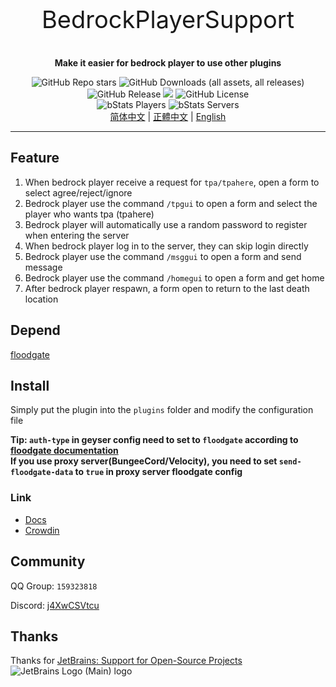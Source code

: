 <p align="center" style="font-size:38px">BedrockPlayerSupport</p>
<p align="center"><b>Make it easier for bedrock player to use other plugins</b></p>
<p align="center">
    <img alt="GitHub Repo stars" src="https://img.shields.io/github/stars/DongShaoNB/BedrockPlayerSupport">
    <img alt="GitHub Downloads (all assets, all releases)" src="https://img.shields.io/github/downloads/DongShaoNB/BedrockPlayerSupport/total">
    <img alt="GitHub Release" src="https://img.shields.io/github/v/release/DongShaoNB/BedrockPlayerSupport">
    <a title="Crowdin" target="_blank" href="https://crowdin.com/project/mcbps"><img src="https://badges.crowdin.net/mcbps/localized.svg"></a>
    <img alt="GitHub License" src="https://img.shields.io/github/license/DongShaoNB/BedrockPlayerSupport">
    <br>
    <img alt="bStats Players" src="https://img.shields.io/bstats/players/17107">
    <img alt="bStats Servers" src="https://img.shields.io/bstats/servers/17107">
	<br>
    <a href="https://github.com/DongShaoNB/BedrockPlayerSupport/blob/master/README.md">简体中文</a>
     | 
    <a href="https://github.com/DongShaoNB/BedrockPlayerSupport/blob/master/README_TW.md">正體中文</a>
     | 
    <a href="https://github.com/DongShaoNB/BedrockPlayerSupport/blob/master/README_EN.md">English</a></p>

------------------------------

## Feature

 1. When bedrock player receive a request for `tpa/tpahere`, open a form to select agree/reject/ignore
 2. Bedrock player use the command `/tpgui` to open a form and select the player who wants tpa (tpahere)
 3. Bedrock player will automatically use a random password to register when entering the server
 4. When bedrock player log in to the server, they can skip login directly
 5. Bedrock player use the command `/msggui` to open a form and send message
 6. Bedrock player use the command `/homegui` to open a form and get home
 7. After bedrock player respawn, a form open to return to the last death location

## Depend

[floodgate][floodgate-download]

## Install

Simply put the plugin into the `plugins` folder and modify the configuration file    

**Tip: `auth-type` in geyser config need to set to `floodgate` according to [floodgate documentation][floodgate-setup]**  
**If you use proxy server(BungeeCord/Velocity), you need to set `send-floodgate-data` to `true` in proxy server floodgate config**

### Link

- [Docs][docs]
- [Crowdin][crowdin]

## Community

QQ Group: `159323818`

Discord: [j4XwCSVtcu][discord]

## Thanks
Thanks for [JetBrains: Support for Open-Source Projects][jetbrains-oss]   
![JetBrains Logo (Main) logo](https://resources.jetbrains.com/storage/products/company/brand/logos/jb_beam.svg)

[floodgate-setup]: https://wiki.geysermc.org/floodgate/setup/
[floodgate-download]: https://geysermc.org/download#floodgate
[docs]: https://docs.bps.dsnb.cc
[crowdin]: https://zh.crowdin.com/project/mcbps
[discord]: https://discord.gg/j4XwCSVtcu
[jetbrains-oss]: https://jb.gg/OpenSourceSupport